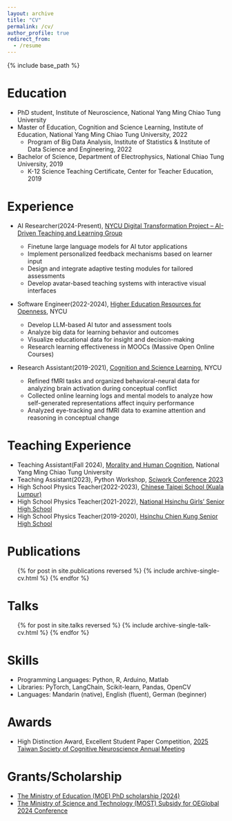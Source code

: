 ```yaml
---
layout: archive
title: "CV"
permalink: /cv/
author_profile: true
redirect_from:
  - /resume
---
```


{% include base_path %}

Education
======
* PhD student, Institute of Neuroscience, National Yang Ming Chiao Tung University
* Master of Education, Cognition and Science Learning, Institute of Education, National Yang Ming Chiao Tung University, 2022
  * Program of Big Data Analysis, Institute of Statistics & Institute of Data Science and Engineering, 2022
* Bachelor of Science, Department of Electrophysics, National Chiao Tung University, 2019
  * K-12 Science Teaching Certificate, Center for Teacher Education, 2019

Experience
======
* AI Researcher(2024-Present), [NYCU Digital Transformation Project – AI-Driven Teaching and Learning Group](https://www.nycu.edu.tw/nycu/en/app/news/view?module=headnews&id=552&serno=382d26e2-a3d0-4ea3-a9e7-8f871a0c3677)
  * Finetune large language models for AI tutor applications
  * Implement personalized feedback mechanisms based on learner input
  * Design and integrate adaptive testing modules for tailored assessments
  * Develop avatar-based teaching systems with interactive visual interfaces

* Software Engineer(2022-2024), [Higher Education Resources for Openness](https://hero.nycu.edu.tw/), NYCU 
  * Develop LLM-based AI tutor and assessment tools
  * Analyze big data for learning behavior and outcomes
  * Visualize educational data for insight and decision-making
  * Research learning effectiveness in MOOCs (Massive Open Online Courses)

* Research Assistant(2019-2021), [Cognition and Science Learning](https://esciedu.lab.nycu.edu.tw/hcshe/?page_id=614), NYCU
  * Refined fMRI tasks and organized behavioral-neural data for analyzing brain activation during conceptual conflict
  * Collected online learning logs and mental models to analyze how self-generated representations affect inquiry performance
  * Analyzed eye-tracking and fMRI data to examine attention and reasoning in conceptual change

Teaching Experience
======
* Teaching Assistant(Fall 2024), [Morality and Human Cognition](https://timetable.nycu.edu.tw/?r=main/crsoutline&Acy=113&Sem=1&CrsNo=161056&lang=en-us), National Yang Ming Chiao Tung University
* Teaching Assistant(2023), Python Workshop, [Sciwork Conference 2023](https://conf2023.sciwork.dev/) 
* High School Physics Teacher(2022-2023), [Chinese Taipei School (Kuala Lumpur)](https://www.cts.edu.my/)
* High School Physics Teacher(2021-2022), [National Hsinchu Girls’ Senior High School](https://www.hgsh.hc.edu.tw/ischool/publish_page/0/)
* High School Physics Teacher(2019-2020), [Hsinchu Chien Kung Senior High School](https://www.cksh.hc.edu.tw/nss/p/index)

Publications
======
  <ul>{% for post in site.publications reversed %}
    {% include archive-single-cv.html %}
  {% endfor %}</ul>
  
Talks
======
  <ul>{% for post in site.talks reversed %}
    {% include archive-single-talk-cv.html  %}
  {% endfor %}</ul>
  
Skills
======
* Programming Languages: Python, R, Arduino, Matlab
* Libraries: PyTorch, LangChain, Scikit-learn, Pandas, OpenCV
* Languages: Mandarin (native), English (fluent), German (beginner)

Awards
======
* High Distinction Award, Excellent Student Paper Competition, [2025 Taiwan Society of Cognitive Neuroscience Annual Meeting](https://sites.google.com/view/tscn2025/%E5%84%AA%E7%A7%80%E5%AD%B8%E7%94%9F%E8%AB%96%E6%96%87%E7%AB%B6%E8%B3%BD%E6%B1%BA%E9%81%B8-student-paper-competition?authuser=0)

Grants/Scholarship
======
* [The Ministry of Education (MOE) PhD scholarship (2024)](https://aa.nycu.edu.tw/aa/ch/app/news/view?module=headnews&id=2652&serno=2172d805-ff08-45cd-bafb-1af3b0a050ea)
* [The Ministry of Science and Technology (MOST) Subsidy for OEGlobal 2024 Conference](https://wsts.nstc.gov.tw/STSWeb/Award/AwardMultiQuery.aspx?year=113&code=QS16&organ=&name=%e6%9d%8e%e5%80%9e)